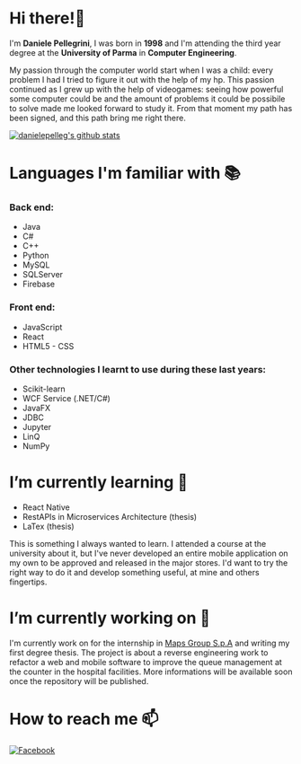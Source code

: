 # Hi there!👋
I'm **Daniele Pellegrini**, I was born in **1998** and I'm attending the third year degree at the **University of Parma** in **Computer Engineering**. 

My passion through the computer world start when I was a child: every problem I had I tried to figure it out with the help of my hp. This passion continued as I grew up with the help of videogames: seeing how powerful some computer could be and the amount of problems it could be possibile to solve made me looked forward to study it. From that moment my path has been signed, and this path bring me right there. 

[![danielepelleg's github stats](https://github-readme-stats.vercel.app/api?username=danielepelleg&count_private=true)](https://github.com/anuraghazra/github-readme-stats)

# Languages I'm familiar with 📚
### Back end:
* Java
* C#
* C++
* Python
* MySQL
* SQLServer
* Firebase
### Front end:
* JavaScript
* React
* HTML5 - CSS
### Other technologies I learnt to use during these last years:
* Scikit-learn
* WCF Service (.NET/C#)
* JavaFX
* JDBC
* Jupyter
* LinQ
* NumPy

# I’m currently learning 🌱 
* React Native
* RestAPIs in Microservices Architecture (thesis)
* LaTex (thesis)

This is something I always wanted to learn. I attended a course at the university about it, but I've never developed an entire mobile application on my own to be approved and released in the major stores. I'd want to try the right way to do it and develop something useful, at mine and others fingertips.

# I’m currently working on 🔭 
I'm currently work on for the internship in [Maps Group S.p.A](https://mapsgroup.it/) and writing my first degree thesis. The project is about a reverse engineering work to refactor a web and mobile software to improve the queue management at the counter in the hospital facilities. More informations will be available soon once the repository will be published.

# How to reach me 📫

[![Facebook](https://img.shields.io/badge/-Facebook-black?style=for-the-badge&logo=facebook)](https://www.facebook.com/daniele.pellegrini.77/)
